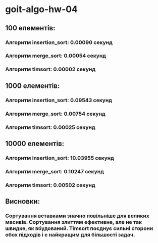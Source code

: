 # goit-algo-hw-04

## 100 елементів:
### Алгоритм insertion_sort: 0.00090 секунд
### Алгоритм merge_sort: 0.00054 секунд
### Алгоритм timsort: 0.00002 секунд

## 1000 елементів:
### Алгоритм insertion_sort: 0.09543 секунд
### Алгоритм merge_sort: 0.00754 секунд
### Алгоритм timsort: 0.00025 секунд

## 10000 елементів:
### Алгоритм insertion_sort: 10.03955 секунд
### Алгоритм merge_sort: 0.10247 секунд
### Алгоритм timsort: 0.00502 секунд

## Висновки:
### Сортування вставками значно повільніше для великих масивів. Сортування злиттям ефективне, але не так швидке, як вбудований. Timsort поєднує сильні сторони обох підходів і є найкращим для більшості задач.
